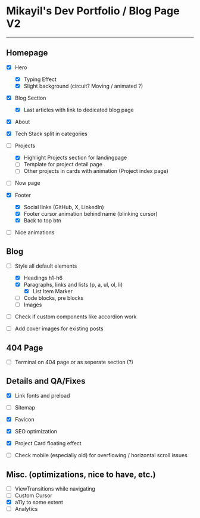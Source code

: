 # Mikayil's Dev Portfolio / Blog Page V2
---
## Homepage
- [x] Hero
	- [x] Typing Effect
	- [x] Slight background (circuit? Moving / animated ?)

- [x] Blog Section
	- [x] Last articles with link to dedicated blog page

- [x] About

- [x] Tech Stack split in categories
	
- [ ] Projects
	- [x] Highlight Projects section for landingpage
	- [ ] Template for project detail page
	- [ ] Other projects in cards with animation (Project index page)

- [ ] Now page

- [x] Footer
	- [x] Social links (GitHub, X, LinkedIn)
	- [x] Footer cursor animation behind name (blinking cursor)
	- [x] Back to top btn

- [ ] Nice animations


## Blog
- [ ] Style all default elements
	- [x] Headings h1-h6
	- [x] Paragraphs, links and lists (p, a, ul, ol, li)
		- [x] List Item Marker
	- [ ] Code blocks, pre blocks
	- [ ] Images

- [ ] Check if custom components like accordion work

- [ ] Add cover images for existing posts


## 404 Page
- [ ] Terminal on 404 page or as seperate section (?)


## Details and QA/Fixes
- [x] Link fonts and preload
- [ ] Sitemap
- [x] Favicon
- [x] SEO optimization
- [x] Project Card floating effect
- [ ] Check mobile (especially old) for overflowing / horizontal scroll issues


## Misc. (optimizations, nice to have, etc.)
- [ ] ViewTransitions while navigating
- [ ] Custom Cursor
- [x] a11y to some extent
- [ ] Analytics
